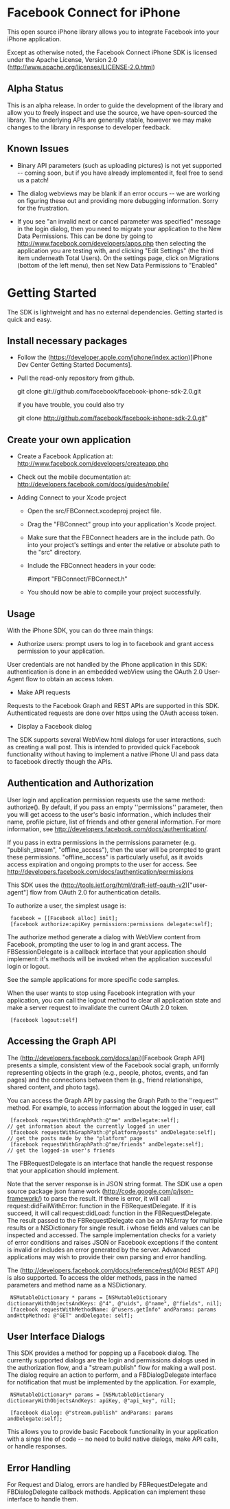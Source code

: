 Facebook Connect for iPhone
===========================

This open source iPhone library allows you to integrate Facebook into your iPhone application.

Except as otherwise noted, the Facebook Connect iPhone SDK is licensed under the Apache License, Version 2.0 (http://www.apache.org/licenses/LICENSE-2.0.html)

Alpha Status
------------

This is an alpha release. In order to guide the development of the library and allow you to freely inspect and use the source, we have open-sourced the library. The underlying APIs are generally stable, however we may make changes to the library in response to developer feedback.

Known Issues
------------

* Binary API parameters (such as uploading pictures) is not yet supported -- coming soon, but if you have already implemented it, feel free to send us a patch!

* The dialog webviews may be blank if an error occurs -- we are working on figuring these out and providing more debugging information. Sorry for the frustration.

* If you see "an invalid next or cancel parameter was specified" message in the login dialog, then you need to migrate your application to the New Data Permissions. This can be done by going to http://www.facebook.com/developers/apps.php then selecting the application you are testing with, and clicking "Edit Settings" (the third item underneath Total Users). On the settings page, click on Migrations (bottom of the left menu), then set New Data Permissions to "Enabled"

Getting Started
===============

The SDK is lightweight and has no external dependencies. Getting started is quick and easy.

Install necessary packages
--------------------------

* Follow the (https://developer.apple.com/iphone/index.action)[iPhone Dev Center Getting Started Documents]. 

* Pull the read-only repository from github. 

     git clone git://github.com/facebook/facebook-iphone-sdk-2.0.git   
  
  if you have trouble, you could also try 
     
     git clone http://github.com/facebook/facebook-iphone-sdk-2.0.git"

Create your own application
---------------------------

* Create a Facebook Application at: http://www.facebook.com/developers/createapp.php

* Check out the mobile documentation at: http://developers.facebook.com/docs/guides/mobile/

* Adding Connect to your Xcode project
  * Open the src/FBConnect.xcodeproj project file.
  * Drag the "FBConnect" group into your application's Xcode project.
  * Make sure that the FBConnect headers are in the include path. Go into your project's settings and enter the relative or absolute path to the "src" directory.
  * Include the FBConnect headers in your code:

     #import "FBConnect/FBConnect.h"

  * You should now be able to compile your project successfully.

Usage
-----

With the iPhone SDK, you can do three main things:

* Authorize users: prompt users to log in to facebook and grant access permission to your application.

User credentials are not handled by the iPhone application in this SDK: authentication is done in an embedded webView using the OAuth 2.0 User-Agent flow to obtain an access token.

* Make API requests

Requests to the Facebook Graph and REST APIs are supported in this SDK. Authenticated requests are done over https using the OAuth access token.

* Display a Facebook dialog

The SDK supports several WebView html dialogs for user interactions, such as creating a wall post. This is intended to provided quick Facebook functionality without having to implement a native iPhone UI and pass data to facebook directly though the APIs.

Authentication and Authorization
--------------------------------

User login and application permission requests use the same method: authorize(). By default, if you pass an empty ''permissions'' parameter, then you will get access to the user's basic information., which includes their name, profile picture, list of friends and other general information. For more information, see http://developers.facebook.com/docs/authentication/.

If you pass in extra permissions in the permissions parameter (e.g. "publish_stream", "offline_access"), then the user will be prompted to grant these permissions. "offline_access" is particularly useful, as it avoids access expiration and ongoing prompts to the user for access. See http://developers.facebook.com/docs/authentication/permissions

This SDK uses the (http://tools.ietf.org/html/draft-ietf-oauth-v2)["user-agent"] flow from OAuth 2.0 for authentication details.

To authorize a user, the simplest usage is:

     facebook = [[Facebook alloc] init];
     [facebook authorize:apiKey permissions:permissions delegate:self];

The authorize method generate a dialog with WebView content from Facebook, prompting the user to log in and grant access. The FBSessionDelegate is a callback interface that your application should implement: it's methods will be invoked when the application successful login or logout.

See the sample applications for more specific code samples.

When the user wants to stop using Facebook integration with your application, you can call the logout method to clear all application state and make a server request to invalidate the current OAuth 2.0 token.

     [facebook logout:self]


Accessing the Graph API
-----------------------

The (http://developers.facebook.com/docs/api)[Facebook Graph API] presents a simple, consistent view of the Facebook social graph, uniformly representing objects in the graph (e.g., people, photos, events, and fan pages) and the connections between them (e.g., friend relationships, shared content, and photo tags).

You can access the Graph API by passing the Graph Path to the ''request'' method. For example, to access information about the logged in user, call

     [facebook requestWithGraphPath:@"me" andDelegate:self];             // get information about the currently logged in user
     [facebook requestWithGraphPath:@"platform/posts" andDelegate:self]; // get the posts made by the "platform" page
     [facebook requestWithGraphPath:@"me/friends" andDelegate:self];     // get the logged-in user's friends

The FBRequestDelegate is an interface that handle the request response that your application should implement.

Note that the server response is in JSON string format. The SDK use a open source package json frame work (http://code.google.com/p/json-framework/) to parse the result. If there is error, it will call request:didFailWithError: function in the FBRequestDelegate. If it is succeed, it will call request:didLoad: function in the FBRequestDelegate. The result passed to the FBRequestDelegate can be an NSArray for multiple results or a NSDictionary for single result.
i whose fields and values can be inspected and accessed. The sample implementation checks for a variety of error conditions and raises JSON or Facebook exceptions if the content is invalid or includes an error generated by the server. Advanced applications may wish to provide their own parsing and error handling.

The (http://developers.facebook.com/docs/reference/rest/)[Old REST API] is also supported. To access the older methods, pass in the named parameters and method name as a NSDictionary.

     NSMutableDictionary * params = [NSMutableDictionary dictionaryWithObjectsAndKeys: @"4", @"uids", @"name", @"fields", nil];
     [facebook requestWithMethodName: @"users.getInfo" andParams: params andHttpMethod: @"GET" andDelegate: self]; 


User Interface Dialogs
----------------------

This SDK provides a method for popping up a Facebook dialog. The currently supported dialogs are the login and permissions dialogs used in the authorization flow, and a "stream.publish" flow for making a wall post.  The dialog require an action to perform, and a FBDialogDelegate interface for notification that must be implemented by the application. For example,

     NSMutableDictionary* params = [NSMutableDictionary dictionaryWithObjectsAndKeys: apiKey, @"api_key", nil];
  
     [facebook dialog: @"stream.publish" andParams: params andDelegate:self];

This allows you to provide basic Facebook functionality in your application with a singe line of code -- no need to build native dialogs, make API calls, or handle responses.

Error Handling
--------------

For Request and Dialog, errors are handled by FBRequestDelegate and FBDialogDelegate callback methods. Application can implement these interface to handle them.

